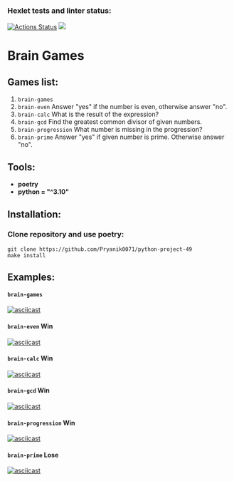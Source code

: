 ### Hexlet tests and linter status:
[![Actions Status](https://github.com/Pryanik0071/python-project-49/workflows/hexlet-check/badge.svg)](https://github.com/Pryanik0071/python-project-49/actions)
<a href="https://codeclimate.com/github/Pryanik0071/python-project-49/maintainability"><img src="https://api.codeclimate.com/v1/badges/25c0444b0fb1faefd1c7/maintainability" /></a>

# Brain Games
## Games list:
1. `brain-games`
2. `brain-even` Answer "yes" if the number is even, otherwise answer "no".
3. `brain-calc` What is the result of the expression?
4. `brain-gcd` Find the greatest common divisor of given numbers.
5. `brain-progression` What number is missing in the progression?
6. `brain-prime` Answer "yes" if given number is prime. Otherwise answer "no".

## Tools:
+ **poetry**
+ **python = "^3.10"**

## Installation:
### Clone repository and use poetry:
    git clone https://github.com/Pryanik0071/python-project-49
    make install

## Examples:
#### `brain-games`
[![asciicast](https://asciinema.org/a/KFDX4I6XYHCkE1Uu4SHLmtUXw.svg)](https://asciinema.org/a/KFDX4I6XYHCkE1Uu4SHLmtUXw)

#### `brain-even` Win
[![asciicast](https://asciinema.org/a/e0PWEpltpOpF3MNwQfEqi5nCV.svg)](https://asciinema.org/a/e0PWEpltpOpF3MNwQfEqi5nCV)

#### `brain-calc` Win
[![asciicast](https://asciinema.org/a/bM15J9ng4wuiA8a5kz7mBJY95.svg)](https://asciinema.org/a/bM15J9ng4wuiA8a5kz7mBJY95)

#### `brain-gcd` Win
[![asciicast](https://asciinema.org/a/GqIPoGleLdzwBg41gpUbKKNoi.svg)](https://asciinema.org/a/GqIPoGleLdzwBg41gpUbKKNoi)

#### `brain-progression` Win
[![asciicast](https://asciinema.org/a/rcDPttC8dLGWgECjVVLCpIDHi.svg)](https://asciinema.org/a/rcDPttC8dLGWgECjVVLCpIDHi)

#### `brain-prime` Lose
[![asciicast](https://asciinema.org/a/UnavscM2HahLHLBVjQ6ENAiNl.svg)](https://asciinema.org/a/UnavscM2HahLHLBVjQ6ENAiNl)